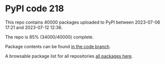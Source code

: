 # PyPI code 218

This repo contains 40000 packages uploaded to PyPI between 
2023-07-06 17:21 and 2023-07-12 12:36.

The repo is 85% (34000/40000) complete.

Package contents can be found [in the code branch](https://github.com/pypi-data/pypi-mirror-218/tree/code/packages).

A browsable package list for all repositories [all packages here](https://pypi-data.github.io/website/repositories/pypi-mirror-218).



